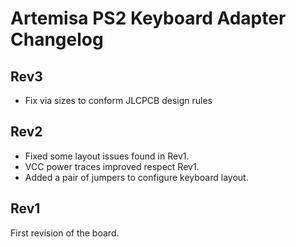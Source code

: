 # Artemisa PS2 Keyboard Adapter Changelog

## Rev3

- Fix via sizes to conform JLCPCB design rules

## Rev2

- Fixed some layout issues found in Rev1.
- VCC power traces improved respect Rev1.
- Added a pair of jumpers to configure keyboard layout.

## Rev1

First revision of the board.
